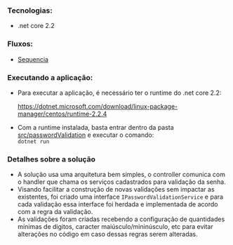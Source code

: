 ### Tecnologias:

- .net core 2.2

### Fluxos:

- [Sequencia](docs/sequencia.png)

### Executando a aplicação:

- Para executar a aplicação, é necessário ter o runtime do .net core 2.2:

    https://dotnet.microsoft.com/download/linux-package-manager/centos/runtime-2.2.4

- Com a runtime instalada, basta entrar dentro da pasta [src/passwordValidation](src/passwordValidation) e executar o comando:    
    `dotnet run`

### Detalhes sobre a solução

- A solução usa uma arquitetura bem simples, o controller comunica com o handler que chama os serviços cadastrados para validação da senha.
- Visando facilitar a construção de novas validações sem impactar as existentes, foi criado uma interface `IPasswordValidationService` e para cada validação essa interface foi herdada e implementada de acordo com a regra da validação.
- As validações foram criadas recebendo a configuração de quantidades mínimas de digitos, caracter maiúsculo/mininúsculo, etc para evitar alterações no código em caso dessas regras serem alteradas.